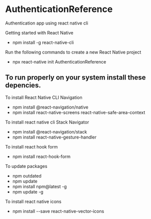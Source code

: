# AuthenticationReference
Authentication app using react native cli

Getting started with React Native
- npm install -g react-native-cli

Run the following commands to create a new React Native project
- npx react-native init AuthenticationReference

## To run properly on your system install these depencies.
To install React Native CLI Navigation
- npm install @react-navigation/native
- npm install react-native-screens react-native-safe-area-context

To install react native cli Stack Navigator
- npm install @react-navigation/stack
- npm install react-native-gesture-handler

To install react hook form
- npm install react-hook-form

To update packages
- npm outdated
- npm update
- npm install npm@latest -g
- npm update -g

To install react native icons
- npm install --save react-native-vector-icons
